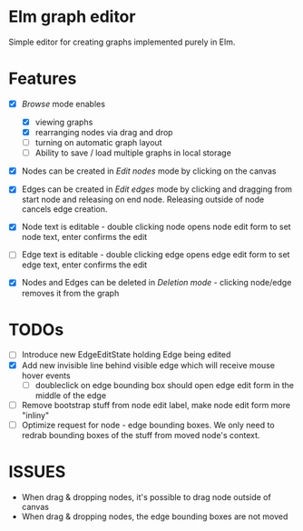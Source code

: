 # Elm graph editor

Simple editor for creating graphs implemented purely in Elm.

# Features
- [x] *Browse* mode enables
    - [x] viewing graphs
    - [x] rearranging nodes via drag and drop
    - [ ] turning on automatic graph layout
    - [ ] Ability to save / load multiple graphs in local storage
- [x] Nodes can be created in *Edit nodes* mode by clicking on the canvas
- [x] Edges can be created in *Edit edges* mode by clicking and dragging from start node and releasing on end node. Releasing outside of node cancels edge creation.
- [x] Node text is editable - double clicking node opens node edit form to set node text, enter confirms the edit
- [ ] Edge text is editable - double clicking edge opens edge edit form to set edge text, enter confirms the edit
- [x] Nodes and Edges can be deleted in *Deletion mode* - clicking node/edge removes it from the graph


# TODOs
- [ ] Introduce new EdgeEditState holding Edge being edited
- [x] Add new invisible line behind visible edge which will receive mouse hover events
    - [ ] doubleclick on edge bounding box should open edge edit form in the middle of the edge
- [ ] Remove bootstrap stuff from node edit label, make node edit form more "inliny"
- [ ] Optimize request for node - edge bounding boxes. We only need to redrab bounding boxes of the stuff from moved node's context.

# ISSUES
- When drag & dropping nodes, it's possible to drag node outside of canvas
- When drag & dropping nodes, the edge bounding boxes are not moved
